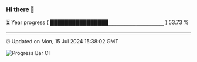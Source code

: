 ### Hi there 👋

⏳ Year progress { ████████████████▁▁▁▁▁▁▁▁▁▁▁▁▁▁ } 53.73 %

---

⏰ Updated on Mon, 15 Jul 2024 15:38:02 GMT

![Progress Bar CI](https://github.com/IshwaranRudhara/GIT-ACTION/workflows/Progress%20Bar%20CI/badge.svg)
